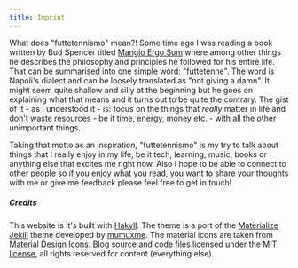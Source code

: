 ```yaml
---
title: Imprint
---
```


What does "futtetennismo" mean?! Some time ago I was reading a book written by
Bud Spencer titled [Mangio Ergo Sum](http://www.edizioninpe.it/product/mangio-ergo-sum/)
where among other things he describes the philosophy and principles he followed
for his entire life. That can be summarised into one simple word:
["futtetenne"](https://youtu.be/3t-gF8UzOHs).
The word is Napoli's dialect and can be loosely translated as "not giving a damn".
It might seem quite shallow and silly at the beginning but he goes on explaining
what that means and it turns out to be quite the contrary. The gist of it - as I
understood it - is:  focus on the things that *really* matter in life and don't
waste resources - be it time, energy, money etc. - with all the other unimportant
things.

Taking that motto as an inspiration, "futtetennismo" is my try to talk about things
that I really enjoy in my life, be it tech, learning, music, books or anything
else that excites me right now. Also I hope to be able to connect to other people
so if you enjoy what you read, you want to share your thoughts with me or give me
feedback please feel free to get in touch!

##### Credits
This website is it's built with [Hakyll](https://jaspervdj.be/hakyll/). The theme
is a port of the [Materialize Jekill](https://github.com/mumuxme/materialize-jekyll/)
theme developed by [mumuxme](https://github.com/mumuxme). The material icons are
taken from [Material Design Icons](https://materialdesignicons.com/). Blog source
and code files licensed under the [MIT license](/LICENSE.html), all rights
reserved for content (everything else).
